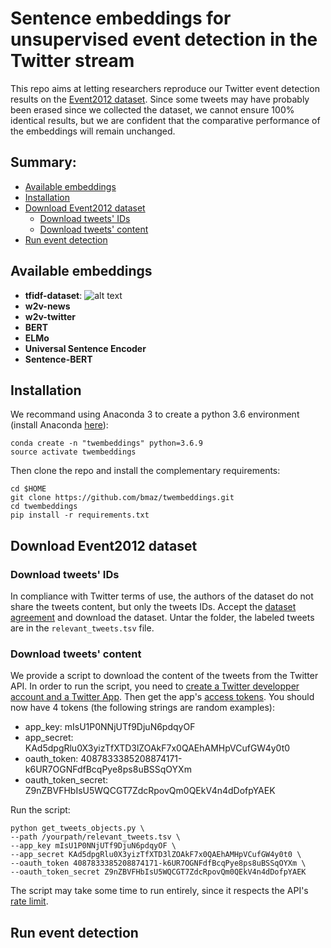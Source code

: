 # Sentence embeddings for unsupervised event detection in the Twitter stream

This repo aims at letting researchers reproduce our Twitter event detection results on the 
[Event2012 dataset](https://cs.adelaide.edu.au/~wei/sublinks/papers/2.1.2013CIKM.Building%20a%20Large-scale%20Corpus%20for%20Evaluating%20Event.pdf).
Since some tweets may have probably been erased since we collected the dataset, we cannot ensure 100% identical results,
 but we are confident that the comparative performance of the embeddings will remain unchanged.
 

## Summary:
* [Available embeddings](#available-embeddings)
* [Installation](#installation)
* [Download Event2012 dataset](#download-event2012-dataset)
    * [Download tweets' IDs](#download-tweets-ids)
    * [Download tweets' content](#download-tweets-content)
* [Run event detection](#run-event-detection)

## Available embeddings
- **tfidf-dataset**: 
![alt text](https://latex.codecogs.com/gif.latex?\mathcal{W}(A,f)&space;=&space;(T,\bar{f}))
- **w2v-news**
- **w2v-twitter**
- **BERT**
- **ELMo**
- **Universal Sentence Encoder**
- **Sentence-BERT**

## Installation
We recommand using Anaconda 3 to create a python 3.6 environment 
(install Anaconda [here](https://docs.anaconda.com/anaconda/install/)):

    conda create -n "twembeddings" python=3.6.9
    source activate twembeddings
    
Then clone the repo and install the complementary requirements:

    cd $HOME
    git clone https://github.com/bmaz/twembeddings.git
    cd twembeddings
    pip install -r requirements.txt
    
## Download Event2012 dataset

### Download tweets' IDs
In compliance with Twitter terms of use, the authors of the dataset do not share the tweets content,
but only the tweets IDs. Accept the 
[dataset agreement](https://docs.google.com/forms/d/e/1FAIpQLSfRQX4R2O_Pv26wuepydKS4xxi6QbLrhaCgJaAXPcKx7dDljQ/viewform)
and download the dataset. Untar the folder, the labeled tweets are in the `relevant_tweets.tsv` file. 

### Download tweets' content
We provide a script to download the content of the tweets from the Twitter API. In order to run the script,
you need to [create a Twitter developper account and a Twitter App](https://developer.twitter.com/en/docs/basics/apps/overview).
Then get the app's [access tokens](https://developer.twitter.com/en/docs/basics/authentication/guides/access-tokens).
You should now have 4 tokens (the following strings are random examples):
- app_key: mIsU1P0NNjUTf9DjuN6pdqyOF
- app_secret: KAd5dpgRlu0X3yizTfXTD3lZOAkF7x0QAEhAMHpVCufGW4y0t0
- oauth_token: 4087833385208874171-k6UR7OGNFdfBcqPye8ps8uBSSqOYXm
- oauth_token_secret: Z9nZBVFHbIsU5WQCGT7ZdcRpovQm0QEkV4n4dDofpYAEK

Run the script:

    python get_tweets_objects.py \
    --path /yourpath/relevant_tweets.tsv \
    --app_key mIsU1P0NNjUTf9DjuN6pdqyOF \
    --app_secret KAd5dpgRlu0X3yizTfXTD3lZOAkF7x0QAEhAMHpVCufGW4y0t0 \
    --oauth_token 4087833385208874171-k6UR7OGNFdfBcqPye8ps8uBSSqOYXm \
    --oauth_token_secret Z9nZBVFHbIsU5WQCGT7ZdcRpovQm0QEkV4n4dDofpYAEK

The script may take some time to run entirely, since it respects the API's 
[rate limit](https://developer.twitter.com/en/docs/basics/rate-limits).

## Run event detection